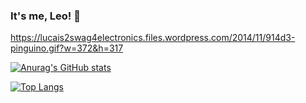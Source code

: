 ### It's me, Leo! 👋

https://lucais2swag4electronics.files.wordpress.com/2014/11/914d3-pinguino.gif?w=372&h=317

[![Anurag's GitHub stats](https://github-readme-stats.vercel.app/api?username=LeoCosta-dev&show_icons=true&theme=dark)](https://github.com/anuraghazra/github-readme-stats)

[![Top Langs](https://github-readme-stats.vercel.app/api/top-langs/?username=LeoCosta-dev&show_icons=true&theme=dark&layout=compact)](https://github.com/anuraghazra/github-readme-stats)

<!--
**LeoCosta-dev/LeoCosta-dev** is a ✨ _special_ ✨ repository because its `README.md` (this file) appears on your GitHub profile.

Here are some ideas to get you started:

- 🔭 I’m currently working on ...
- 🌱 I’m currently learning ...
- 👯 I’m looking to collaborate on ...
- 🤔 I’m looking for help with ...
- 💬 Ask me about ...
- 📫 How to reach me: ...
- 😄 Pronouns: ...
- ⚡ Fun fact: ...
-->
